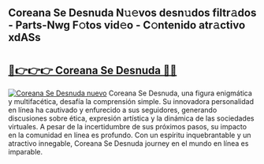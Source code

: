 ## Coreana Se Desnuda N𝚞𝚎vos desn𝚞dos filtr𝚊dos - Parts-Nwg F𝚘tos vid𝚎o - C𝚘ntenido atr𝚊ctivo xdASs

# <h2><a href="http://mba6p3.tromn.icu/?c=Coreana+Se+Desnuda">🔗👉👉👉 Coreana Se Desnuda 🔗🔗</a></h2>

[![Coreana Se Desnuda nuevo](https://i.imgur.com/pEAQMta.gif)](http://mba6p3.tromn.icu/?c=Coreana+Se+Desnuda)
Coreana Se Desnuda, una figura enigmática y multifacética, desafía la comprensión simple. Su innovadora personalidad en línea ha cautivado y enfurecido a sus seguidores, generando discusiones sobre ética, expresión artística y la dinámica de las sociedades virtuales. A pesar de la incertidumbre de sus próximos pasos, su impacto en la comunidad en línea es profundo. Con un espíritu inquebrantable y un atractivo innegable, Coreana Se Desnuda journey en el mundo en línea es imparable.
